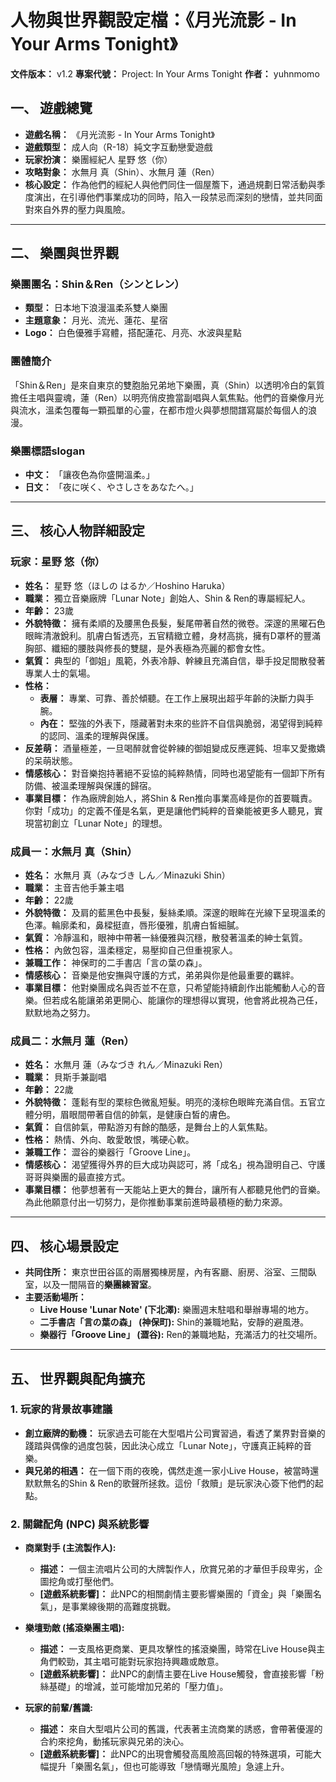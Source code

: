 # 人物與世界觀設定檔：《月光流影 - In Your Arms Tonight》
**文件版本：** v1.2 
**專案代號：** Project: In Your Arms Tonight
**作者：** yuhnmomo

## 一、 遊戲總覽

-   **遊戲名稱：** 《月光流影 - In Your Arms Tonight》
-   **遊戲類型：** 成人向（R-18）純文字互動戀愛遊戲
-   **玩家扮演：** 樂團經紀人 星野 悠（你）
-   **攻略對象：** 水無月 真（Shin）、水無月 蓮（Ren）
-   **核心設定：** 作為他們的經紀人與他們同住一個屋簷下，通過規劃日常活動與季度演出，在引導他們事業成功的同時，陷入一段禁忌而深刻的戀情，並共同面對來自外界的壓力與風險。

---

## 二、 樂團與世界觀

### 樂團團名：Shin＆Ren（シンとレン）
-   **類型：** 日本地下浪漫溫柔系雙人樂團
-   **主題意象：** 月光、流光、蓮花、星宿
-   **Logo：** 白色優雅手寫體，搭配蓮花、月亮、水波與星點

### 團體簡介
「Shin＆Ren」是來自東京的雙胞胎兄弟地下樂團，真（Shin）以透明冷白的氣質擔任主唱與靈魂，蓮（Ren）以明亮俏皮擔當副唱與人氣焦點。他們的音樂像月光與流水，溫柔包覆每一顆孤單的心靈，在都市燈火與夢想間譜寫屬於每個人的浪漫。

### 樂團標語slogan
-   **中文：** 「讓夜色為你盛開溫柔。」
-   **日文：** 「夜に咲く、やさしさをあなたへ。」

---

## 三、 核心人物詳細設定

### 玩家：星野 悠（你）
- **姓名：** 星野 悠（ほしの はるか／Hoshino Haruka）
- **職業：** 獨立音樂廠牌「Lunar Note」創始人、Shin & Ren的專屬經紀人。
- **年齡：** 23歲
- **外貌特徵：** 擁有柔順的及腰黑色長髮，髮尾帶著自然的微卷。深邃的黑曜石色眼眸清澈銳利。肌膚白皙透亮，五官精緻立體，身材高挑，擁有D罩杯的豐滿胸部、纖細的腰肢與修長的雙腿，是外表極為亮麗的都會女性。
- **氣質：** 典型的「御姐」風範，外表冷靜、幹練且充滿自信，舉手投足間散發著專業人士的氣場。
- **性格：**
    - **表層：** 專業、可靠、善於傾聽。在工作上展現出超乎年齡的決斷力與手腕。
    - **內在：** 堅強的外表下，隱藏著對未來的些許不自信與脆弱，渴望得到純粹的認同、溫柔的理解與保護。
- **反差萌：** 酒量極差，一旦喝醉就會從幹練的御姐變成反應遲鈍、坦率又愛撒嬌的呆萌狀態。
- **情感核心：** 對音樂抱持著絕不妥協的純粹熱情，同時也渴望能有一個卸下所有防備、被溫柔理解與保護的歸宿。
- **事業目標：** 作為廠牌創始人，將Shin & Ren推向事業高峰是你的首要職責。你對「成功」的定義不僅是名氣，更是讓他們純粹的音樂能被更多人聽見，實現當初創立「Lunar Note」的理想。

### 成員一：水無月 真（Shin）
- **姓名：** 水無月 真（みなづき しん／Minazuki Shin）
- **職業：** 主音吉他手兼主唱
- **年齡：** 22歲
- **外貌特徵：** 及肩的藍黑色中長髮，髮絲柔順。深邃的眼眸在光線下呈現溫柔的色澤。輪廓柔和，鼻樑挺直，唇形優雅，肌膚白皙細膩。
- **氣質：** 冷靜溫和，眼神中帶著一絲優雅與沉穩，散發著溫柔的紳士氣質。
- **性格：** 內斂包容，溫柔穩定，易壓抑自己但重視家人。
- **兼職工作：** 神保町的二手書店「言の葉の森」。
- **情感核心：** 音樂是他安撫與守護的方式，弟弟與你是他最重要的羈絆。
- **事業目標：** 他對樂團成名與否並不在意，只希望能持續創作出能觸動人心的音樂。但若成名能讓弟弟更開心、能讓你的理想得以實現，他會將此視為己任，默默地為之努力。

### 成員二：水無月 蓮（Ren）
- **姓名：** 水無月 蓮（みなづき れん／Minazuki Ren）
- **職業：** 貝斯手兼副唱
- **年齡：** 22歲
- **外貌特徵：** 蓬鬆有型的栗棕色微亂短髮。明亮的淺棕色眼眸充滿自信。五官立體分明，眉眼間帶著自信的帥氣，是健康白皙的膚色。
- **氣質：** 自信帥氣，帶點游刃有餘的酷感，是舞台上的人氣焦點。
- **性格：** 熱情、外向、敢愛敢恨，嘴硬心軟。
- **兼職工作：** 澀谷的樂器行「Groove Line」。
- **情感核心：** 渴望獲得外界的巨大成功與認可，將「成名」視為證明自己、守護哥哥與樂團的最直接方式。
- **事業目標：** 他夢想著有一天能站上更大的舞台，讓所有人都聽見他們的音樂。為此他願意付出一切努力，是你推動事業前進時最積極的動力來源。

---

## 四、 核心場景設定

- **共同住所：** 東京世田谷區的兩層獨棟房屋，內有客廳、廚房、浴室、三間臥室，以及一間隔音的**樂團練習室**。
- **主要活動場所：**
    - **Live House 'Lunar Note' (下北澤):** 樂團週末駐唱和舉辦專場的地方。
    - **二手書店「言の葉の森」 (神保町):** Shin的兼職地點，安靜的避風港。
    - **樂器行「Groove Line」 (澀谷):** Ren的兼職地點，充滿活力的社交場所。

---

## 五、 世界觀與配角擴充

### 1. 玩家的背景故事建議
- **創立廠牌的動機：** 玩家過去可能在大型唱片公司實習過，看透了業界對音樂的踐踏與偶像的過度包裝，因此決心成立「Lunar Note」，守護真正純粹的音樂。
- **與兄弟的相遇：** 在一個下雨的夜晚，偶然走進一家小Live House，被當時還默默無名的Shin & Ren的歌聲所拯救。這份「救贖」是玩家決心簽下他們的起點。

### 2. 關鍵配角 (NPC) 與系統影響
- **商業對手 (主流製作人):**
    - **描述：** 一個主流唱片公司的大牌製作人，欣賞兄弟的才華但手段卑劣，企圖挖角或打壓他們。
    - **[遊戲系統影響]：** 此NPC的相關劇情主要影響樂團的「資金」與「樂團名氣」，是事業線後期的高難度挑戰。

- **樂壇勁敵 (搖滾樂團主唱):**
    - **描述：** 一支風格更商業、更具攻擊性的搖滾樂團，時常在Live House與主角們較勁，其主唱可能對玩家抱持興趣或敵意。
    - **[遊戲系統影響]：** 此NPC的劇情主要在Live House觸發，會直接影響「粉絲基礎」的增減，並可能增加兄弟的「壓力值」。

- **玩家的前輩/舊識:**
    - **描述：** 來自大型唱片公司的舊識，代表著主流商業的誘惑，會帶著優渥的合約來挖角，動搖玩家與兄弟的決心。
    - **[遊戲系統影響]：** 此NPC的出現會觸發高風險高回報的特殊選項，可能大幅提升「樂團名氣」，但也可能導致「戀情曝光風險」急遽上升。